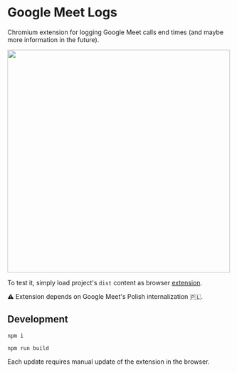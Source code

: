 # Google Meet Logs

Chromium extension for logging Google Meet calls end times (and maybe more information in the future).

<img src="https://i.postimg.cc/mZyHHVsM/meet-logs.png" width="500" />

To test it, simply load project's `dist` content as browser [extension](https://developer.chrome.com/docs/extensions/mv3/getstarted/development-basics/#load-unpacked).

⚠️ Extension depends on Google Meet's Polish internalization 🇵🇱.

## Development

```
npm i
```

```
npm run build
```

Each update requires manual update of the extension in the browser.